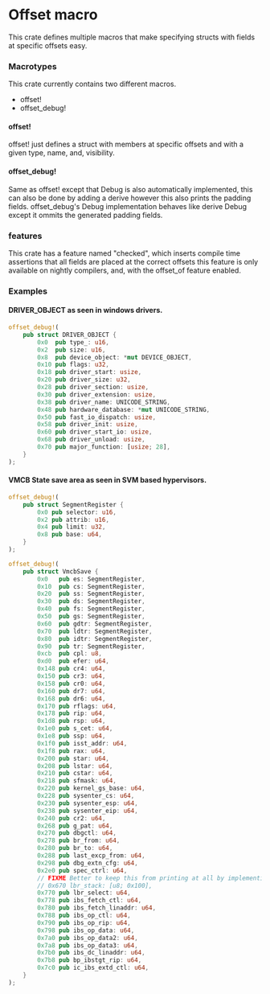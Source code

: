 # Offset macro
This crate defines multiple macros that make specifying structs with fields at specific offsets easy.

### Macrotypes
This crate currently contains two different macros.
- offset!
- offset_debug!

#### offset!
offset! just defines a struct with members at specific offsets and with a given type, name, and, visibility.
#### offset_debug!
Same as offset! except that Debug is also automatically implemented, this can also be done by adding a derive however this also prints the padding fields.
offset_debug's Debug implementation behaves like derive Debug except it ommits the generated padding fields.

### features
This crate has a feature named "checked", which inserts compile time assertions that all fields are placed at the correct offsets this feature is only available on nightly compilers, and, with the offset_of feature enabled.

### Examples
#### DRIVER_OBJECT as seen in windows drivers.
```rust
offset_debug!(
    pub struct DRIVER_OBJECT {
        0x0  pub type_: u16,
        0x2  pub size: u16,
        0x8  pub device_object: *mut DEVICE_OBJECT,
        0x10 pub flags: u32,
        0x18 pub driver_start: usize,
        0x20 pub driver_size: u32,
        0x28 pub driver_section: usize,
        0x30 pub driver_extension: usize,
        0x38 pub driver_name: UNICODE_STRING,
        0x48 pub hardware_database: *mut UNICODE_STRING,
        0x50 pub fast_io_dispatch: usize,
        0x58 pub driver_init: usize,
        0x60 pub driver_start_io: usize,
        0x68 pub driver_unload: usize,
        0x70 pub major_function: [usize; 28],
    }
);
```
#### VMCB State save area as seen in SVM based hypervisors.
```rust
offset_debug!(
    pub struct SegmentRegister {
        0x0 pub selector: u16,
        0x2 pub attrib: u16,
        0x4 pub limit: u32,
        0x8 pub base: u64,
    }
);

offset_debug!(
    pub struct VmcbSave {
        0x0   pub es: SegmentRegister,
        0x10  pub cs: SegmentRegister,
        0x20  pub ss: SegmentRegister,
        0x30  pub ds: SegmentRegister,
        0x40  pub fs: SegmentRegister,
        0x50  pub gs: SegmentRegister,
        0x60  pub gdtr: SegmentRegister,
        0x70  pub ldtr: SegmentRegister,
        0x80  pub idtr: SegmentRegister,
        0x90  pub tr: SegmentRegister,
        0xcb  pub cpl: u8,
        0xd0  pub efer: u64,
        0x148 pub cr4: u64,
        0x150 pub cr3: u64,
        0x158 pub cr0: u64,
        0x160 pub dr7: u64,
        0x168 pub dr6: u64,
        0x170 pub rflags: u64,
        0x178 pub rip: u64,
        0x1d8 pub rsp: u64,
        0x1e0 pub s_cet: u64,
        0x1e8 pub ssp: u64,
        0x1f0 pub isst_addr: u64,
        0x1f8 pub rax: u64,
        0x200 pub star: u64,
        0x208 pub lstar: u64,
        0x210 pub cstar: u64,
        0x218 pub sfmask: u64,
        0x220 pub kernel_gs_base: u64,
        0x228 pub sysenter_cs: u64,
        0x230 pub sysenter_esp: u64,
        0x238 pub sysenter_eip: u64,
        0x240 pub cr2: u64,
        0x268 pub g_pat: u64,
        0x270 pub dbgctl: u64,
        0x278 pub br_from: u64,
        0x280 pub br_to: u64,
        0x288 pub last_excp_from: u64,
        0x298 pub dbg_extn_cfg: u64,
        0x2e0 pub spec_ctrl: u64,
        // FIXME Better to keep this from printing at all by implementing Display
        // 0x670 lbr_stack: [u8; 0x100],
        0x770 pub lbr_select: u64,
        0x778 pub ibs_fetch_ctl: u64,
        0x780 pub ibs_fetch_linaddr: u64,
        0x788 pub ibs_op_ctl: u64,
        0x790 pub ibs_op_rip: u64,
        0x798 pub ibs_op_data: u64,
        0x7a0 pub ibs_op_data2: u64,
        0x7a8 pub ibs_op_data3: u64,
        0x7b0 pub ibs_dc_linaddr: u64,
        0x7b8 pub bp_ibstgt_rip: u64,
        0x7c0 pub ic_ibs_extd_ctl: u64,
    }
);
```
